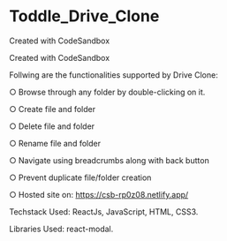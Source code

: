 # Toddle_Drive_Clone
Created with CodeSandbox

Created with CodeSandbox

Follwing are the functionalities supported by Drive Clone:

○ Browse through any folder by double-clicking on it.

○ Create file and folder

○ Delete file and folder

○ Rename file and folder

○ Navigate using breadcrumbs along with back button

○ Prevent duplicate file/folder creation

○ Hosted site on: https://csb-rp0z08.netlify.app/

Techstack Used: ReactJs, JavaScript, HTML, CSS3.

Libraries Used: react-modal.
